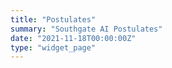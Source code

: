 ```yaml
---
title: "Postulates"
summary: "Southgate AI Postulates"
date: "2021-11-18T00:00:00Z"
type: "widget_page"
---
```

